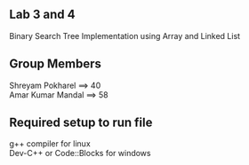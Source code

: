## Lab 3 and 4
Binary Search Tree Implementation using Array and Linked List

## Group Members 
Shreyam Pokharel ==> 40 <br />
Amar Kumar Mandal ==> 58

## Required setup to run file

g++ compiler for linux <br />
Dev-C++ or Code::Blocks for windows
